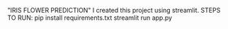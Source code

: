 "IRIS FLOWER PREDICTION" 
I created this project using streamlit.
STEPS TO RUN:
pip install requirements.txt
streamlit run app.py
